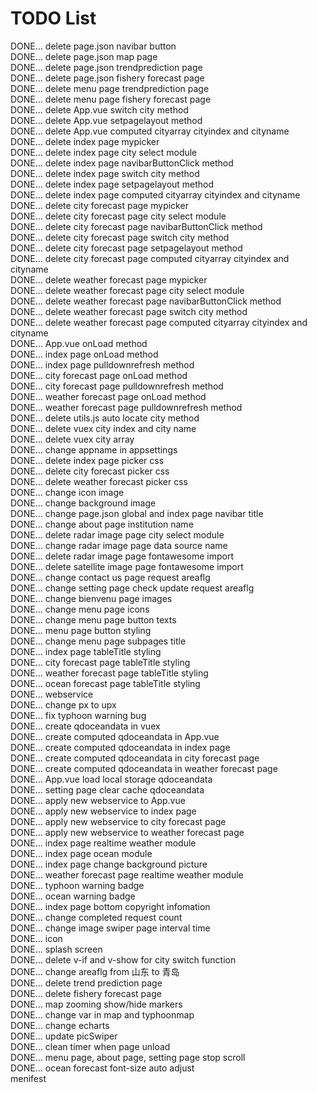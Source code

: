 # TODO List
DONE... delete page.json navibar button  
DONE... delete page.json map page  
DONE... delete page.json trendprediction page  
DONE... delete page.json fishery forecast page  
DONE... delete menu page trendprediction page  
DONE... delete menu page fishery forecast page  
DONE... delete App.vue switch city method  
DONE... delete App.vue setpagelayout method  
DONE... delete App.vue computed cityarray cityindex and cityname  
DONE... delete index page mypicker  
DONE... delete index page city select module  
DONE... delete index page navibarButtonClick method  
DONE... delete index page switch city method  
DONE... delete index page setpagelayout method  
DONE... delete index page computed cityarray cityindex and cityname  
DONE... delete city forecast page mypicker  
DONE... delete city forecast page city select module  
DONE... delete city forecast page navibarButtonClick method  
DONE... delete city forecast page switch city method  
DONE... delete city forecast page setpagelayout method  
DONE... delete city forecast page computed cityarray cityindex and cityname  
DONE... delete weather forecast page mypicker  
DONE... delete weather forecast page city select module  
DONE... delete weather forecast page navibarButtonClick method  
DONE... delete weather forecast page switch city method  
DONE... delete weather forecast page computed cityarray cityindex and cityname  
DONE... App.vue onLoad method  
DONE... index page onLoad method  
DONE... index page pulldownrefresh method  
DONE... city forecast page onLoad method  
DONE... city forecast page pulldownrefresh method  
DONE... weather forecast page onLoad method  
DONE... weather forecast page pulldownrefresh method  
DONE... delete utils.js auto locate city method  
DONE... delete vuex city index and city name  
DONE... delete vuex city array  
DONE... change appname in appsettings  
DONE... delete index page picker css  
DONE... delete city forecast picker css  
DONE... delete weather forecast picker css  
DONE... change icon image  
DONE... change background image  
DONE... change page.json global and index page navibar title  
DONE... change about page institution name  
DONE... delete radar image page city select module  
DONE... change radar image page data source name  
DONE... delete radar image page fontawesome import  
DONE... delete satellite image page fontawesome import  
DONE... change contact us page request areaflg  
DONE... change setting page check update request areaflg  
DONE... change bienvenu page images  
DONE... change menu page icons  
DONE... change menu page button texts  
DONE... menu page button styling  
DONE... change menu page subpages title  
DONE... index page tableTitle styling  
DONE... city forecast page tableTitle styling  
DONE... weather forecast page tableTitle styling  
DONE... ocean forecast page tableTitle styling  
DONE... webservice  
DONE... change px to upx  
DONE... fix typhoon warning bug  
DONE... create qdoceandata in vuex  
DONE... create computed qdoceandata in App.vue  
DONE... create computed qdoceandata in index page  
DONE... create computed qdoceandata in city forecast page  
DONE... create computed qdoceandata in weather forecast page  
DONE... App.vue load local storage qdoceandata  
DONE... setting page clear cache qdoceandata  
DONE... apply new webservice to App.vue  
DONE... apply new webservice to index page  
DONE... apply new webservice to city forecast page  
DONE... apply new webservice to weather forecast page  
DONE... index page realtime weather module  
DONE... index page ocean module  
DONE... index page change background picture  
DONE... weather forecast page realtime weather module    
DONE... typhoon warning badge  
DONE... ocean warning badge  
DONE... index page bottom copyright infomation  
DONE... change completed request count  
DONE... change image swiper page interval time  
DONE... icon  
DONE... splash screen  
DONE... delete v-if and v-show for city switch function  
DONE... change areaflg from 山东 to 青岛  
DONE... delete trend prediction page  
DONE... delete fishery forecast page  
DONE... map zooming show/hide markers  
DONE... change var in map and typhoonmap  
DONE... change echarts  
DONE... update picSwiper  
DONE... clean timer when page unload  
DONE... menu page, about page, setting page stop scroll  
DONE... ocean forecast font-size auto adjust  
menifest  
